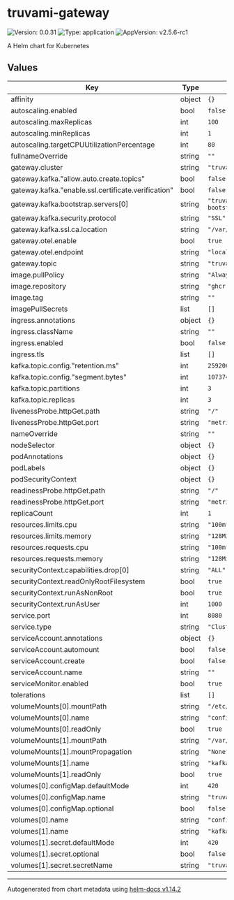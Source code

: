 # truvami-gateway

![Version: 0.0.31](https://img.shields.io/badge/Version-0.0.31-informational?style=flat-square) ![Type: application](https://img.shields.io/badge/Type-application-informational?style=flat-square) ![AppVersion: v2.5.6-rc1](https://img.shields.io/badge/AppVersion-v2.5.6--rc1-informational?style=flat-square)

A Helm chart for Kubernetes

## Values

| Key | Type | Default | Description |
|-----|------|---------|-------------|
| affinity | object | `{}` |  |
| autoscaling.enabled | bool | `false` |  |
| autoscaling.maxReplicas | int | `100` |  |
| autoscaling.minReplicas | int | `1` |  |
| autoscaling.targetCPUUtilizationPercentage | int | `80` |  |
| fullnameOverride | string | `""` |  |
| gateway.cluster | string | `"truvami-stack"` |  |
| gateway.kafka."allow.auto.create.topics" | bool | `false` |  |
| gateway.kafka."enable.ssl.certificate.verification" | bool | `false` |  |
| gateway.kafka.bootstrap.servers[0] | string | `"truvami-stack-kafka-bootstrap:9093"` |  |
| gateway.kafka.security.protocol | string | `"SSL"` |  |
| gateway.kafka.ssl.ca.location | string | `"/var/run/secrets/kafka/ca.crt"` |  |
| gateway.otel.enable | bool | `true` |  |
| gateway.otel.endpoint | string | `"localhost:4318"` |  |
| gateway.topic | string | `"truvami"` |  |
| image.pullPolicy | string | `"Always"` |  |
| image.repository | string | `"ghcr.io/truvami/gateway"` |  |
| image.tag | string | `""` |  |
| imagePullSecrets | list | `[]` |  |
| ingress.annotations | object | `{}` |  |
| ingress.className | string | `""` |  |
| ingress.enabled | bool | `false` |  |
| ingress.tls | list | `[]` |  |
| kafka.topic.config."retention.ms" | int | `2592000000` |  |
| kafka.topic.config."segment.bytes" | int | `1073741824` |  |
| kafka.topic.partitions | int | `3` |  |
| kafka.topic.replicas | int | `3` |  |
| livenessProbe.httpGet.path | string | `"/"` |  |
| livenessProbe.httpGet.port | string | `"metrics"` |  |
| nameOverride | string | `""` |  |
| nodeSelector | object | `{}` |  |
| podAnnotations | object | `{}` |  |
| podLabels | object | `{}` |  |
| podSecurityContext | object | `{}` |  |
| readinessProbe.httpGet.path | string | `"/"` |  |
| readinessProbe.httpGet.port | string | `"metrics"` |  |
| replicaCount | int | `1` |  |
| resources.limits.cpu | string | `"100m"` |  |
| resources.limits.memory | string | `"128Mi"` |  |
| resources.requests.cpu | string | `"100m"` |  |
| resources.requests.memory | string | `"128Mi"` |  |
| securityContext.capabilities.drop[0] | string | `"ALL"` |  |
| securityContext.readOnlyRootFilesystem | bool | `true` |  |
| securityContext.runAsNonRoot | bool | `true` |  |
| securityContext.runAsUser | int | `1000` |  |
| service.port | int | `8080` |  |
| service.type | string | `"ClusterIP"` |  |
| serviceAccount.annotations | object | `{}` |  |
| serviceAccount.automount | bool | `false` |  |
| serviceAccount.create | bool | `false` |  |
| serviceAccount.name | string | `""` |  |
| serviceMonitor.enabled | bool | `true` |  |
| tolerations | list | `[]` |  |
| volumeMounts[0].mountPath | string | `"/etc/truvami-gateway"` |  |
| volumeMounts[0].name | string | `"config"` |  |
| volumeMounts[0].readOnly | bool | `true` |  |
| volumeMounts[1].mountPath | string | `"/var/run/secrets/kafka"` |  |
| volumeMounts[1].mountPropagation | string | `"None"` |  |
| volumeMounts[1].name | string | `"kafka-credentials"` |  |
| volumeMounts[1].readOnly | bool | `true` |  |
| volumes[0].configMap.defaultMode | int | `420` |  |
| volumes[0].configMap.name | string | `"truvami-gateway-config"` |  |
| volumes[0].configMap.optional | bool | `false` |  |
| volumes[0].name | string | `"config"` |  |
| volumes[1].name | string | `"kafka-credentials"` |  |
| volumes[1].secret.defaultMode | int | `420` |  |
| volumes[1].secret.optional | bool | `false` |  |
| volumes[1].secret.secretName | string | `"truvami-gateway-kafka"` |  |

----------------------------------------------
Autogenerated from chart metadata using [helm-docs v1.14.2](https://github.com/norwoodj/helm-docs/releases/v1.14.2)
